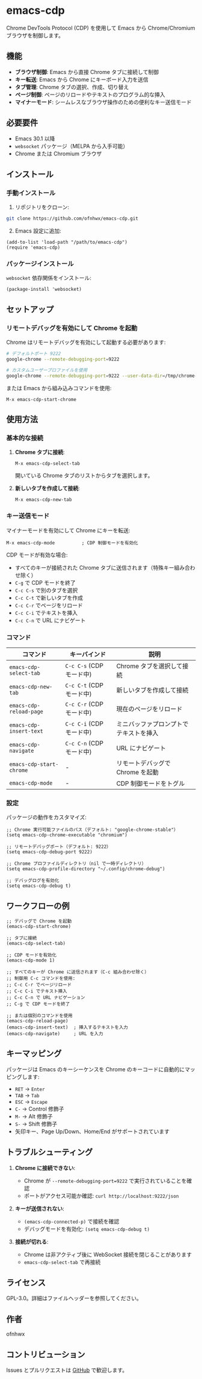 # emacs-cdp

Chrome DevTools Protocol (CDP) を使用して Emacs から Chrome/Chromium ブラウザを制御します。

## 機能

- **ブラウザ制御**: Emacs から直接 Chrome タブに接続して制御
- **キー転送**: Emacs から Chrome にキーボード入力を送信
- **タブ管理**: Chrome タブの選択、作成、切り替え
- **ページ制御**: ページのリロードやテキストのプログラム的な挿入
- **マイナーモード**: シームレスなブラウザ操作のための便利なキー送信モード

## 必要要件

- Emacs 30.1 以降
- `websocket` パッケージ（MELPA から入手可能）
- Chrome または Chromium ブラウザ

## インストール

### 手動インストール

1. リポジトリをクローン:
```bash
git clone https://github.com/ofnhwx/emacs-cdp.git
```

2. Emacs 設定に追加:
```elisp
(add-to-list 'load-path "/path/to/emacs-cdp")
(require 'emacs-cdp)
```

### パッケージインストール

`websocket` 依存関係をインストール:
```elisp
(package-install 'websocket)
```

## セットアップ

### リモートデバッグを有効にして Chrome を起動

Chrome はリモートデバッグを有効にして起動する必要があります:

```bash
# デフォルトポート 9222
google-chrome --remote-debugging-port=9222

# カスタムユーザープロファイルを使用
google-chrome --remote-debugging-port=9222 --user-data-dir=/tmp/chrome-debug
```

または Emacs から組み込みコマンドを使用:
```elisp
M-x emacs-cdp-start-chrome
```

## 使用方法

### 基本的な接続

1. **Chrome タブに接続**:
   ```elisp
   M-x emacs-cdp-select-tab
   ```
   開いている Chrome タブのリストからタブを選択します。

2. **新しいタブを作成して接続**:
   ```elisp
   M-x emacs-cdp-new-tab
   ```

### キー送信モード

マイナーモードを有効にして Chrome にキーを転送:

```elisp
M-x emacs-cdp-mode          ; CDP 制御モードを有効化
```

CDP モードが有効な場合:
- すべてのキーが接続された Chrome タブに送信されます（特殊キー組み合わせ除く）
- `C-g` で CDP モードを終了
- `C-c C-s` で別のタブを選択
- `C-c C-t` で新しいタブを作成
- `C-c C-r` でページをリロード
- `C-c C-i` でテキストを挿入
- `C-c C-n` で URL にナビゲート

### コマンド

| コマンド | キーバインド | 説明 |
|---------|-------------|------|
| `emacs-cdp-select-tab` | `C-c C-s` (CDP モード中) | Chrome タブを選択して接続 |
| `emacs-cdp-new-tab` | `C-c C-t` (CDP モード中) | 新しいタブを作成して接続 |
| `emacs-cdp-reload-page` | `C-c C-r` (CDP モード中) | 現在のページをリロード |
| `emacs-cdp-insert-text` | `C-c C-i` (CDP モード中) | ミニバッファプロンプトでテキストを挿入 |
| `emacs-cdp-navigate` | `C-c C-n` (CDP モード中) | URL にナビゲート |
| `emacs-cdp-start-chrome` | - | リモートデバッグで Chrome を起動 |
| `emacs-cdp-mode` | - | CDP 制御モードをトグル |

### 設定

パッケージの動作をカスタマイズ:

```elisp
;; Chrome 実行可能ファイルのパス（デフォルト: "google-chrome-stable"）
(setq emacs-cdp-chrome-executable "chromium")

;; リモートデバッグポート（デフォルト: 9222）
(setq emacs-cdp-debug-port 9222)

;; Chrome プロファイルディレクトリ（nil で一時ディレクトリ）
(setq emacs-cdp-profile-directory "~/.config/chrome-debug")

;; デバッグログを有効化
(setq emacs-cdp-debug t)
```

## ワークフローの例

```elisp
;; デバッグで Chrome を起動
(emacs-cdp-start-chrome)

;; タブに接続
(emacs-cdp-select-tab)

;; CDP モードを有効化
(emacs-cdp-mode 1)

;; すべてのキーが Chrome に送信されます（C-c 組み合わせ除く）
;; 制御用 C-c コマンドを使用:
;; C-c C-r でページリロード
;; C-c C-i でテキスト挿入
;; C-c C-n で URL ナビゲーション
;; C-g で CDP モードを終了

;; または個別のコマンドを使用
(emacs-cdp-reload-page)
(emacs-cdp-insert-text)  ; 挿入するテキストを入力
(emacs-cdp-navigate)     ; URL を入力
```

## キーマッピング

パッケージは Emacs のキーシーケンスを Chrome のキーコードに自動的にマッピングします:

- `RET` → `Enter`
- `TAB` → `Tab`
- `ESC` → `Escape`
- `C-` → Control 修飾子
- `M-` → Alt 修飾子
- `S-` → Shift 修飾子
- 矢印キー、Page Up/Down、Home/End がサポートされています

## トラブルシューティング

1. **Chrome に接続できない**:
   - Chrome が `--remote-debugging-port=9222` で実行されていることを確認
   - ポートがアクセス可能か確認: `curl http://localhost:9222/json`

2. **キーが送信されない**:
   - `(emacs-cdp-connected-p)` で接続を確認
   - デバッグモードを有効化: `(setq emacs-cdp-debug t)`

3. **接続が切れる**:
   - Chrome は非アクティブ後に WebSocket 接続を閉じることがあります
   - `emacs-cdp-select-tab` で再接続

## ライセンス

GPL-3.0。詳細はファイルヘッダーを参照してください。

## 作者

ofnhwx

## コントリビューション

Issues とプルリクエストは [GitHub](https://github.com/ofnhwx/emacs-cdp) で歓迎します。
